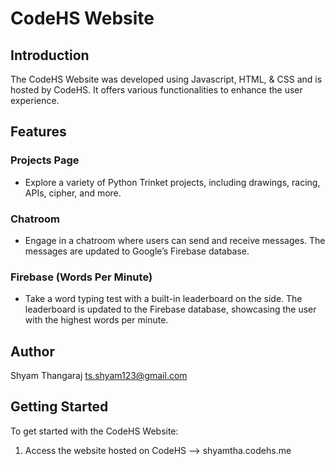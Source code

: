 # CodeHS Website

## Introduction

The CodeHS Website was developed using Javascript, HTML, & CSS and is hosted by CodeHS. It offers various functionalities to enhance the user experience.

## Features

### Projects Page
- Explore a variety of Python Trinket projects, including drawings, racing, APIs, cipher, and more.

### Chatroom
- Engage in a chatroom where users can send and receive messages. The messages are updated to Google’s Firebase database.

### Firebase (Words Per Minute)
- Take a word typing test with a built-in leaderboard on the side. The leaderboard is updated to the Firebase database, showcasing the user with the highest words per minute.

## Author

Shyam Thangaraj ts.shyam123@gmail.com

## Getting Started

To get started with the CodeHS Website:

1. Access the website hosted on CodeHS --> shyamtha.codehs.me
